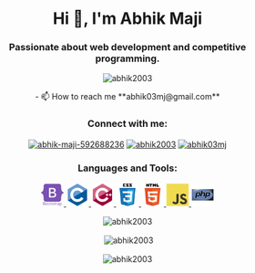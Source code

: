 <h1 align="center">Hi 👋, I'm Abhik Maji</h1>
<h3 align="center">Passionate about web development and competitive programming.</h3>

<p align="center"> <img src="https://komarev.com/ghpvc/?username=abhik2003&label=Profile%20views&color=0e75b6&style=flat" alt="abhik2003" /> </p>
<p align="center">
- 📫 How to reach me **abhik03mj@gmail.com**
</p>
<h3 align="center">Connect with me:</h3>
<p align="center">
<a href="https://linkedin.com/in/abhik-maji-592688236" target="blank"><img align="center" src="https://raw.githubusercontent.com/rahuldkjain/github-profile-readme-generator/master/src/images/icons/Social/linked-in-alt.svg" alt="abhik-maji-592688236" height="30" width="40" /></a>
<a href="https://www.codechef.com/users/abhik2003" target="blank"><img align="center" src="https://cdn.jsdelivr.net/npm/simple-icons@3.1.0/icons/codechef.svg" alt="abhik2003" height="30" width="40" /></a>
<a href="https://www.hackerrank.com/abhik03mj" target="blank"><img align="center" src="https://raw.githubusercontent.com/rahuldkjain/github-profile-readme-generator/master/src/images/icons/Social/hackerrank.svg" alt="abhik03mj" height="30" width="40" /></a>
</p>

<h3 align="center">Languages and Tools:</h3>
<p align="center"> <a href="https://getbootstrap.com" target="_blank" rel="noreferrer"> <img src="https://raw.githubusercontent.com/devicons/devicon/master/icons/bootstrap/bootstrap-plain-wordmark.svg" alt="bootstrap" width="40" height="40"/> </a> <a href="https://www.cprogramming.com/" target="_blank" rel="noreferrer"> <img src="https://raw.githubusercontent.com/devicons/devicon/master/icons/c/c-original.svg" alt="c" width="40" height="40"/> </a> <a href="https://www.w3schools.com/cpp/" target="_blank" rel="noreferrer"> <img src="https://raw.githubusercontent.com/devicons/devicon/master/icons/cplusplus/cplusplus-original.svg" alt="cplusplus" width="40" height="40"/> </a> <a href="https://www.w3schools.com/css/" target="_blank" rel="noreferrer"> <img src="https://raw.githubusercontent.com/devicons/devicon/master/icons/css3/css3-original-wordmark.svg" alt="css3" width="40" height="40"/> </a> <a href="https://www.w3.org/html/" target="_blank" rel="noreferrer"> <img src="https://raw.githubusercontent.com/devicons/devicon/master/icons/html5/html5-original-wordmark.svg" alt="html5" width="40" height="40"/> </a> <a href="https://developer.mozilla.org/en-US/docs/Web/JavaScript" target="_blank" rel="noreferrer"> <img src="https://raw.githubusercontent.com/devicons/devicon/master/icons/javascript/javascript-original.svg" alt="javascript" width="40" height="40"/> </a> <a href="https://www.php.net" target="_blank" rel="noreferrer"> <img src="https://raw.githubusercontent.com/devicons/devicon/master/icons/php/php-original.svg" alt="php" width="40" height="40"/> </a> </p>

<p align="center"><img align="center" src="https://github-readme-stats.vercel.app/api/top-langs?username=abhik2003&show_icons=true&locale=en&layout=compact" alt="abhik2003" /></p>

<p align="center">&nbsp;<img align="center" src="https://github-readme-stats.vercel.app/api?username=abhik2003&show_icons=true&locale=en" alt="abhik2003" /></p>

<p align="center"><img align="center" src="https://github-readme-streak-stats.herokuapp.com/?user=abhik2003&" alt="abhik2003" /></p>
